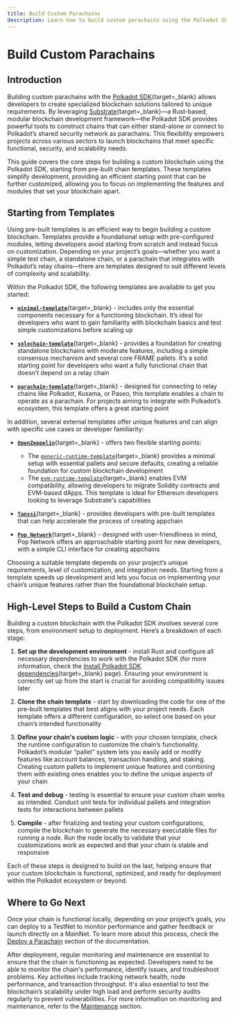 ```yaml
---
title: Build Custom Parachains
description: Learn how to build custom parachains using the Polkadot SDK, focusing on pre-built chain templates for faster development.
---
```


# Build Custom Parachains

## Introduction

Building custom parachains with the [Polkadot SDK](https://github.com/paritytech/polkadot-sdk/tree/polkadot-stable2412){target=\_blank} allows developers to create specialized blockchain solutions tailored to unique requirements. By leveraging [Substrate](https://github.com/paritytech/polkadot-sdk/tree/polkadot-stable2412/substrate){target=\_blank}—a Rust-based, modular blockchain development framework—the Polkadot SDK provides powerful tools to construct chains that can either stand-alone or connect to Polkadot’s shared security network as parachains. This flexibility empowers projects across various sectors to launch blockchains that meet specific functional, security, and scalability needs.

This guide covers the core steps for building a custom blockchain using the Polkadot SDK, starting from pre-built chain templates. These templates simplify development, providing an efficient starting point that can be further customized, allowing you to focus on implementing the features and modules that set your blockchain apart.

## Starting from Templates

Using pre-built templates is an efficient way to begin building a custom blockchain. Templates provide a foundational setup with pre-configured modules, letting developers avoid starting from scratch and instead focus on customization. Depending on your project’s goals—whether you want a simple test chain, a standalone chain, or a parachain that integrates with Polkadot’s relay chains—there are templates designed to suit different levels of complexity and scalability.

Within the Polkadot SDK, the following templates are available to get you started:

- [**`minimal-template`**](https://github.com/paritytech/polkadot-sdk/tree/polkadot-stable2412/templates/minimal){target=\_blank} - includes only the essential components necessary for a functioning blockchain. It’s ideal for developers who want to gain familiarity with blockchain basics and test simple customizations before scaling up

- [**`solochain-template`**](https://github.com/paritytech/polkadot-sdk/tree/polkadot-stable2412/templates/solochain){target=\_blank} - provides a foundation for creating standalone blockchains with moderate features, including a simple consensus mechanism and several core FRAME pallets. It’s a solid starting point for developers who want a fully functional chain that doesn’t depend on a relay chain

- [**`parachain-template`**](https://github.com/paritytech/polkadot-sdk/tree/polkadot-stable2412/templates/parachain){target=\_blank} - designed for connecting to relay chains like Polkadot, Kusama, or Paseo, this template enables a chain to operate as a parachain. For projects aiming to integrate with Polkadot’s ecosystem, this template offers a great starting point

In addition, several external templates offer unique features and can align with specific use cases or developer familiarity:

- [**`OpenZeppelin`**](https://github.com/OpenZeppelin/polkadot-runtime-templates/tree/main){target=\_blank} - offers two flexible starting points:
    - The [`generic-runtime-template`](https://github.com/OpenZeppelin/polkadot-runtime-templates/tree/main/generic-template){target=\_blank} provides a minimal setup with essential pallets and secure defaults, creating a reliable foundation for custom blockchain development
    - The [`evm-runtime-template`](https://github.com/OpenZeppelin/polkadot-runtime-templates/tree/main/evm-template){target=\_blank} enables EVM compatibility, allowing developers to migrate Solidity contracts and EVM-based dApps. This template is ideal for Ethereum developers looking to leverage Substrate's capabilities

- [**`Tanssi`**](https://github.com/moondance-labs/tanssi/tree/master/container-chains/runtime-templates){target=\_blank} - provides developers with pre-built templates that can help accelerate the process of creating appchain

- [**`Pop Network`**](https://learn.onpop.io/appchains/pop-cli/new#templates){target=\_blank} - designed with user-friendliness in mind, Pop Network offers an approachable starting point for new developers, with a simple CLI interface for creating appchains 

Choosing a suitable template depends on your project’s unique requirements, level of customization, and integration needs. Starting from a template speeds up development and lets you focus on implementing your chain’s unique features rather than the foundational blockchain setup.

## High-Level Steps to Build a Custom Chain


Building a custom blockchain with the Polkadot SDK involves several core steps, from environment setup to deployment. Here’s a breakdown of each stage:

1. **Set up the development environment** - install Rust and configure all necessary dependencies to work with the Polkadot SDK (for more information, check the [Install Polkadot SDK dependencies](/develop/parachains/get-started/install-polkadot-sdk/){target=\_blank} page). Ensuring your environment is correctly set up from the start is crucial for avoiding compatibility issues later

2. **Clone the chain template** - start by downloading the code for one of the pre-built templates that best aligns with your project needs. Each template offers a different configuration, so select one based on your chain’s intended functionality

3. **Define your chain's custom logic** - with your chosen template, check the runtime configuration to customize the chain’s functionality. Polkadot’s modular “pallet” system lets you easily add or modify features like account balances, transaction handling, and staking. Creating custom pallets to implement unique features and combining them with existing ones enables you to define the unique aspects of your chain

4. **Test and debug** - testing is essential to ensure your custom chain works as intended. Conduct unit tests for individual pallets and integration tests for interactions between pallets

5. **Compile** - after finalizing and testing your custom configurations, compile the blockchain to generate the necessary executable files for running a node. Run the node locally to validate that your customizations work as expected and that your chain is stable and responsive

Each of these steps is designed to build on the last, helping ensure that your custom blockchain is functional, optimized, and ready for deployment within the Polkadot ecosystem or beyond.

## Where to Go Next

Once your chain is functional locally, depending on your project’s goals, you can deploy to a TestNet to monitor performance and gather feedback or launch directly on a MainNet. To learn more about this process, check the [Deploy a Parachain](/develop/parachains/deployment/) section of the documentation.

After deployment, regular monitoring and maintenance are essential to ensure that the chain is functioning as expected. Developers need to be able to monitor the chain's performance, identify issues, and troubleshoot problems. Key activities include tracking network health, node performance, and transaction throughput. It's also essential to test the blockchain’s scalability under high load and perform security audits regularly to prevent vulnerabilities. For more information on monitoring and maintenance, refer to the [Maintenance](/develop/parachains/maintenance/) section.
